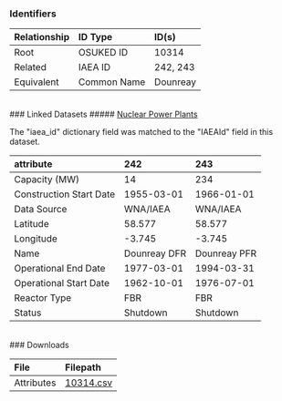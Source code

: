 ### Identifiers

| Relationship   | ID Type     | ID(s)    |
|:---------------|:------------|:---------|
| Root           | OSUKED ID   | 10314    |
| Related        | IAEA ID     | 242, 243 |
| Equivalent     | Common Name | Dounreay |

<br>
### Linked Datasets
##### <a href="https://osuked.github.io/Power-Station-Dictionary/datasets/nuclear-power-plants">Nuclear Power Plants</a>



The "iaea_id" dictionary field was matched to the "IAEAId" field in this dataset.

| attribute               | 242          | 243          |
|:------------------------|:-------------|:-------------|
| Capacity (MW)           | 14           | 234          |
| Construction Start Date | 1955-03-01   | 1966-01-01   |
| Data Source             | WNA/IAEA     | WNA/IAEA     |
| Latitude                | 58.577       | 58.577       |
| Longitude               | -3.745       | -3.745       |
| Name                    | Dounreay DFR | Dounreay PFR |
| Operational End Date    | 1977-03-01   | 1994-03-31   |
| Operational Start Date  | 1962-10-01   | 1976-07-01   |
| Reactor Type            | FBR          | FBR          |
| Status                  | Shutdown     | Shutdown     |


<br>
### Downloads


| File       | Filepath                                                                              |
|:-----------|:--------------------------------------------------------------------------------------|
| Attributes | [10314.csv](https://osuked.github.io/Power-Station-Dictionary/object_attrs/10314.csv) |
